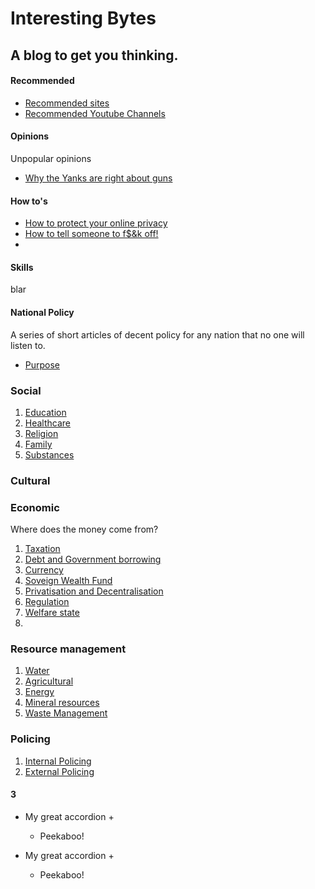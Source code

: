 # Interesting Bytes

## A blog to get you thinking.
<!-- tabs:start -->

#### **Recommended**

* [Recommended sites](InterestingBytes/articles/recommended_sites.md)
* [Recommended Youtube Channels](InterestingBytes/articles/youtube_channels.md)

#### **Opinions**

Unpopular opinions
* [Why the Yanks are right about guns](InterestingBytes/articles/guns.md)

#### **How to's**
* [How to protect your online privacy](InterestingBytes/articles/online_privacy.md)
* [How to tell someone to f$&k off!]()
* 
#### **Skills**
blar
#### **National Policy**
A series of short articles of decent policy for any nation that no one will listen to.
* [Purpose](InterestingBytes/articles/national_policy/purpose.md)
### Social
1. [Education](InterestingBytes/articles/national_policy/education.md)
2. [Healthcare](InterestingBytes/articles/national_policy/healthcare.md)
3. [Religion](InterestingBytes/articles/national_policy/religion.md)
4. [Family](InterestingBytes/articles/national_policy/family.md)
5. [Substances]()
### Cultural
### Economic
Where does the money come from?
1. [Taxation](InterestingBytes/articles/national_policy/taxation.md)
2. [Debt and Government borrowing]()
3. [Currency]()
4. [Soveign Wealth Fund]()
5. [Privatisation and Decentralisation]()
6. [Regulation]()
7. [Welfare state]()
8. []()
### Resource management
1. [Water](InterestingBytes/articles/national_policy/water_management.md)
2. [Agricultural]()
3. [Energy]()
4. [Mineral resources]()
5. [Waste Management]()
### Policing
1. [Internal Policing](InterestingBytes/articles/national_policy/internal_policing.md)
2. [External Policing](InterestingBytes/articles/national_policy/external_policing.md)


#### **3**

+ My great accordion +

  - Peekaboo!
+ My great accordion +

  - Peekaboo!
<!-- tabs:end -->




